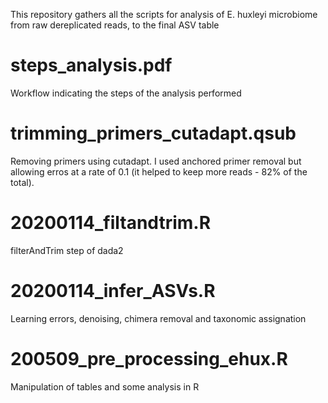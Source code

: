 This repository gathers all the scripts for analysis of E. huxleyi microbiome from raw dereplicated reads, to the final ASV table

# steps_analysis.pdf
Workflow indicating the steps of the analysis performed

# trimming_primers_cutadapt.qsub

Removing primers using cutadapt. I used anchored primer removal but allowing erros at a rate of 0.1 (it helped to keep more reads - 82% of the total). 

# 20200114_filtandtrim.R
filterAndTrim step of dada2

# 20200114_infer_ASVs.R
Learning errors, denoising, chimera removal and taxonomic assignation

# 200509_pre_processing_ehux.R
Manipulation of tables and some analysis in R
